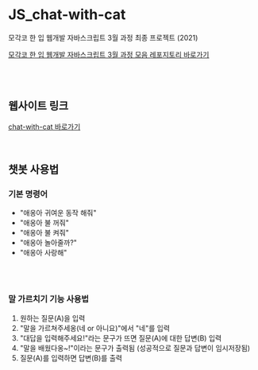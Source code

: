 # JS_chat-with-cat
모각코 한 입 웹개발 자바스크립트 3월 과정 최종 프로젝트 (2021)

[모각코 한 입 웹개발 자바스크립트 3월 과정 모음 레포지토리 바로가기](https://github.com/julia8024/mogakco_js)

<br>
<br>

## 웹사이트 링크
[chat-with-cat 바로가기](https://julia8024.github.io/JS_chat-with-cat/JS_DAY_15.html)

<br>

## 챗봇 사용법

### 기본 명령어

- "애옹아 귀여운 동작 해줘"
- "애옹아 불 꺼줘"
- "애옹아 불 켜줘"
- "애옹아 놀아줄까?"
- "애옹아 사랑해"

<br>​

### 말 가르치기 기능 사용법

1. 원하는 질문(A)을 입력
2. "말을 가르쳐주세옹(네 or 아니요)"에서 "네"를 입력
3. "대답을 입력해주세요!"라는 문구가 뜨면 질문(A)에 대한 답변(B) 입력
4. "말을 배웠다옹~!"이라는 문구가 출력됨 (성공적으로 질문과 답변이 임시저장됨)
5. 질문(A)를 입력하면 답변(B)를 출력
